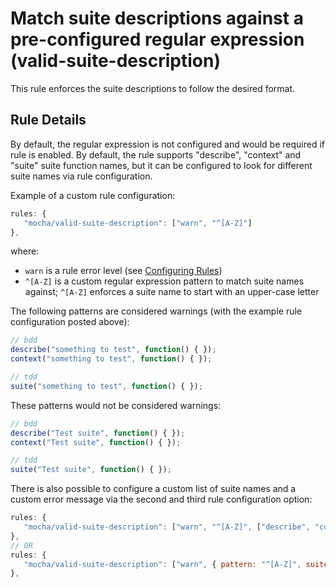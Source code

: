 # Match suite descriptions against a pre-configured regular expression (valid-suite-description)

This rule enforces the suite descriptions to follow the desired format.

## Rule Details

By default, the regular expression is not configured and would be required if rule is enabled.
By default, the rule supports "describe", "context" and "suite" suite function names, but it can be configured to look for different suite names via rule configuration.

Example of a custom rule configuration:

```js
rules: {
   "mocha/valid-suite-description": ["warn", "^[A-Z]"]
},
```

where:

 * `warn` is a rule error level (see [Configuring Rules](http://eslint.org/docs/user-guide/configuring#configuring-rules))
 * `^[A-Z]` is a custom regular expression pattern to match suite names against; `^[A-Z]` enforces a suite name to start with an upper-case letter

The following patterns are considered warnings (with the example rule configuration posted above):

```js
// bdd
describe("something to test", function() { });
context("something to test", function() { });

// tdd
suite("something to test", function() { });
```

These patterns would not be considered warnings:

```js
// bdd
describe("Test suite", function() { });
context("Test suite", function() { });

// tdd
suite("Test suite", function() { });
```

There is also possible to configure a custom list of suite names and a custom error message via the second and third rule configuration option:

```js
rules: {
   "mocha/valid-suite-description": ["warn", "^[A-Z]", ["describe", "context", "suite", "mysuitename"], "custom error message"]
},
// OR
rules: {
   "mocha/valid-suite-description": ["warn", { pattern: "^[A-Z]", suiteNames: ["describe", "context", "suite", "mysuitename"], message: "custom error message" }]
},
```

